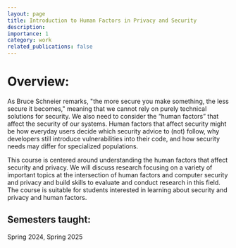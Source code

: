 ```yaml
---
layout: page
title: Introduction to Human Factors in Privacy and Security
description: 
importance: 1
category: work
related_publications: false
---
```


<h1>Overview:</h1>
As Bruce Schneier remarks, "the more secure you make something, the less secure it becomes," meaning that we cannot rely on purely technical solutions for security. We also need to consider the “human factors” that affect the security of our systems. Human factors that affect security might be how everyday users decide which security advice to (not) follow, why developers still introduce vulnerabilities into their code, and how security needs may differ for specialized populations.

This course is centered around understanding the human factors that affect security and privacy. We will discuss research focusing on a variety of important topics at the intersection of human factors and computer security and privacy and build skills to evaluate and conduct research in this field. The course is suitable for students interested in learning about security and privacy and human factors.

<h2>Semesters taught:</h2>
Spring 2024, Spring 2025